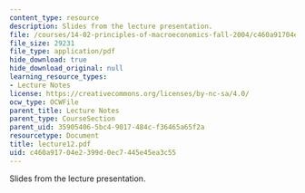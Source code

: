 ```yaml
---
content_type: resource
description: Slides from the lecture presentation.
file: /courses/14-02-principles-of-macroeconomics-fall-2004/c460a91704e2399d0ec7445e45ea3c55_lecture12.pdf
file_size: 29231
file_type: application/pdf
hide_download: true
hide_download_original: null
learning_resource_types:
- Lecture Notes
license: https://creativecommons.org/licenses/by-nc-sa/4.0/
ocw_type: OCWFile
parent_title: Lecture Notes
parent_type: CourseSection
parent_uid: 35905406-5bc4-9017-484c-f36465a65f2a
resourcetype: Document
title: lecture12.pdf
uid: c460a917-04e2-399d-0ec7-445e45ea3c55
---
```

Slides from the lecture presentation.